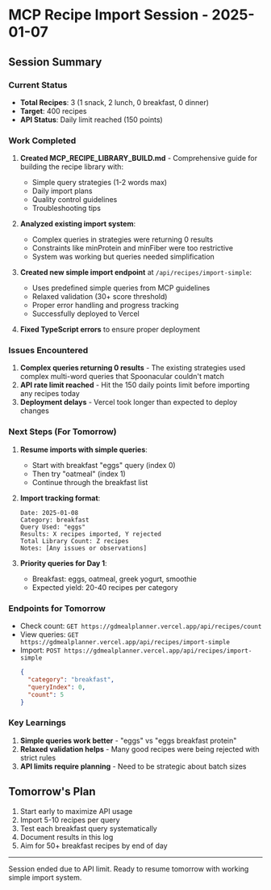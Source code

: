 # MCP Recipe Import Session - 2025-01-07

## Session Summary

### Current Status

- **Total Recipes**: 3 (1 snack, 2 lunch, 0 breakfast, 0 dinner)
- **Target**: 400 recipes
- **API Status**: Daily limit reached (150 points)

### Work Completed

1. **Created MCP_RECIPE_LIBRARY_BUILD.md** - Comprehensive guide for building the recipe library with:
   - Simple query strategies (1-2 words max)
   - Daily import plans
   - Quality control guidelines
   - Troubleshooting tips

2. **Analyzed existing import system**:
   - Complex queries in strategies were returning 0 results
   - Constraints like minProtein and minFiber were too restrictive
   - System was working but queries needed simplification

3. **Created new simple import endpoint** at `/api/recipes/import-simple`:
   - Uses predefined simple queries from MCP guidelines
   - Relaxed validation (30+ score threshold)
   - Proper error handling and progress tracking
   - Successfully deployed to Vercel

4. **Fixed TypeScript errors** to ensure proper deployment

### Issues Encountered

1. **Complex queries returning 0 results** - The existing strategies used complex multi-word queries that Spoonacular couldn't match
2. **API rate limit reached** - Hit the 150 daily points limit before importing any recipes today
3. **Deployment delays** - Vercel took longer than expected to deploy changes

### Next Steps (For Tomorrow)

1. **Resume imports with simple queries**:
   - Start with breakfast "eggs" query (index 0)
   - Then try "oatmeal" (index 1)
   - Continue through the breakfast list

2. **Import tracking format**:

   ```
   Date: 2025-01-08
   Category: breakfast
   Query Used: "eggs"
   Results: X recipes imported, Y rejected
   Total Library Count: Z recipes
   Notes: [Any issues or observations]
   ```

3. **Priority queries for Day 1**:
   - Breakfast: eggs, oatmeal, greek yogurt, smoothie
   - Expected yield: 20-40 recipes per category

### Endpoints for Tomorrow

- Check count: `GET https://gdmealplanner.vercel.app/api/recipes/count`
- View queries: `GET https://gdmealplanner.vercel.app/api/recipes/import-simple`
- Import: `POST https://gdmealplanner.vercel.app/api/recipes/import-simple`
  ```json
  {
    "category": "breakfast",
    "queryIndex": 0,
    "count": 5
  }
  ```

### Key Learnings

1. **Simple queries work better** - "eggs" vs "eggs breakfast protein"
2. **Relaxed validation helps** - Many good recipes were being rejected with strict rules
3. **API limits require planning** - Need to be strategic about batch sizes

## Tomorrow's Plan

1. Start early to maximize API usage
2. Import 5-10 recipes per query
3. Test each breakfast query systematically
4. Document results in this log
5. Aim for 50+ breakfast recipes by end of day

---

Session ended due to API limit. Ready to resume tomorrow with working simple import system.
